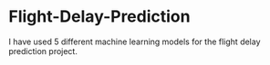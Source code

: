 # Flight-Delay-Prediction
I have used 5 different machine learning models for the flight delay prediction project. 
